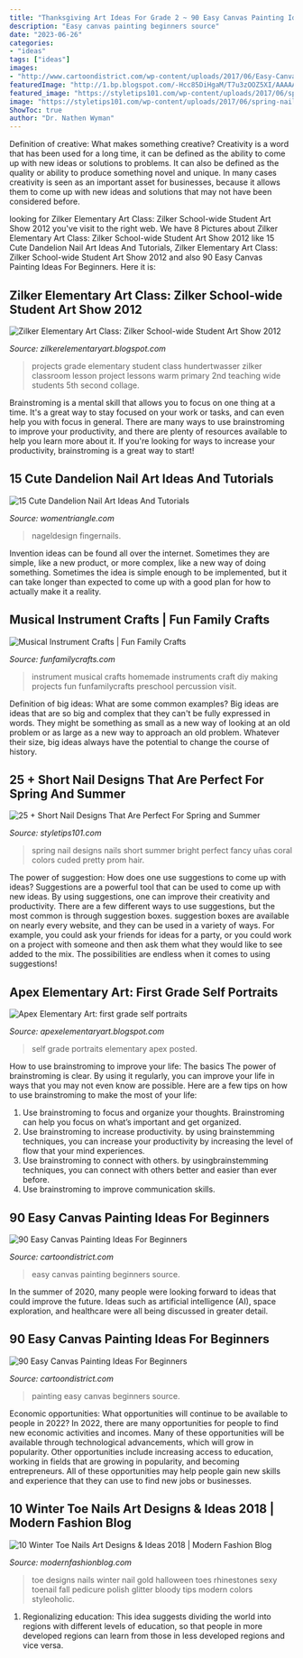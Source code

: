 ```yaml
---
title: "Thanksgiving Art Ideas For Grade 2 ~ 90 Easy Canvas Painting Ideas For Beginners"
description: "Easy canvas painting beginners source"
date: "2023-06-26"
categories:
- "ideas"
tags: ["ideas"]
images:
- "http://www.cartoondistrict.com/wp-content/uploads/2017/06/Easy-Canvas-Painting-Ideas-For-Beginners21-1.jpg"
featuredImage: "http://1.bp.blogspot.com/-Hcc85DiHgaM/T7u3zOOZ5XI/AAAAAAAABYs/DhB9MIbhQps/s1600/IMG_0944.jpg"
featured_image: "https://styletips101.com/wp-content/uploads/2017/06/spring-nail-art-25.jpg"
image: "https://styletips101.com/wp-content/uploads/2017/06/spring-nail-art-25.jpg"
ShowToc: true
author: "Dr. Nathen Wyman"
---
```



Definition of creative: What makes something creative?
Creativity is a word that has been used for a long time, it can be defined as the ability to come up with new ideas or solutions to problems. It can also be defined as the quality or ability to produce something novel and unique. In many cases creativity is seen as an important asset for businesses, because it allows them to come up with new ideas and solutions that may not have been considered before.

	

		
looking for Zilker Elementary Art Class: Zilker School-wide Student Art Show 2012 you've visit to the right web. We have 8 Pictures about Zilker Elementary Art Class: Zilker School-wide Student Art Show 2012 like 15 Cute Dandelion Nail Art Ideas And Tutorials, Zilker Elementary Art Class: Zilker School-wide Student Art Show 2012 and also 90 Easy Canvas Painting Ideas For Beginners. Here it is:
		
    
## Zilker Elementary Art Class: Zilker School-wide Student Art Show 2012

<img loading=lazy src="http://1.bp.blogspot.com/-Hcc85DiHgaM/T7u3zOOZ5XI/AAAAAAAABYs/DhB9MIbhQps/s1600/IMG_0944.jpg" onerror="this.onerror=null;this.src='https://tse2.mm.bing.net/th?id=OIP.LPZFXeeJ7y5x3_3eDjx9JAHaJ4&amp;pid=15.1';" alt="Zilker Elementary Art Class: Zilker School-wide Student Art Show 2012">

_Source: zilkerelementaryart.blogspot.com_

>projects grade elementary student class hundertwasser zilker classroom lesson project lessons warm primary 2nd teaching wide students 5th second collage. 

	

Brainstroming is a mental skill that allows you to focus on one thing at a time. It's a great way to stay focused on your work or tasks, and can even help you with focus in general. There are many ways to use brainstroming to improve your productivity, and there are plenty of resources available to help you learn more about it. If you're looking for ways to increase your productivity, brainstroming is a great way to start!

    
## 15 Cute Dandelion Nail Art Ideas And Tutorials

<img loading=lazy src="https://www.womentriangle.com/wp-content/uploads/2015/05/dandelion-nail-art-5.jpg" onerror="this.onerror=null;this.src='https://tse2.mm.bing.net/th?id=OIP.EcORPi59bJT3e4Evsq6QfQHaLK&amp;pid=15.1';" alt="15 Cute Dandelion Nail Art Ideas And Tutorials">

_Source: womentriangle.com_

>nageldesign fingernails. 

	

Invention ideas can be found all over the internet. Sometimes they are simple, like a new product, or more complex, like a new way of doing something. Sometimes the idea is simple enough to be implemented, but it can take longer than expected to come up with a good plan for how to actually make it a reality.

    
## Musical Instrument Crafts | Fun Family Crafts

<img loading=lazy src="https://funfamilycrafts.com/wp-content/uploads/2013/09/MusicalInstrumentRoundupMain-400x538.jpg" onerror="this.onerror=null;this.src='https://tse3.mm.bing.net/th?id=OIP.qnUwPMcpyfUkrwhJKdd5tQAAAA&amp;pid=15.1';" alt="Musical Instrument Crafts | Fun Family Crafts">

_Source: funfamilycrafts.com_

>instrument musical crafts homemade instruments craft diy making projects fun funfamilycrafts preschool percussion visit. 

	

Definition of big ideas: What are some common examples?
Big ideas are ideas that are so big and complex that they can't be fully expressed in words. They might be something as small as a new way of looking at an old problem or as large as a new way to approach an old problem. Whatever their size, big ideas always have the potential to change the course of history.

    
## 25 + Short Nail Designs That Are Perfect For Spring And Summer

<img loading=lazy src="https://styletips101.com/wp-content/uploads/2017/06/spring-nail-art-25.jpg" onerror="this.onerror=null;this.src='https://tse4.mm.bing.net/th?id=OIP.zNpo1HJEr7FvH_EoaI7ohgHaMC&amp;pid=15.1';" alt="25 + Short Nail Designs That Are Perfect For Spring and Summer">

_Source: styletips101.com_

>spring nail designs nails short summer bright perfect fancy uñas coral colors cuded pretty prom hair. 

	

The power of suggestion: How does one use suggestions to come up with ideas?
Suggestions are a powerful tool that can be used to come up with new ideas. By using suggestions, one can improve their creativity and productivity. There are a few different ways to use suggestions, but the most common is through suggestion boxes. suggestion boxes are available on nearly every website, and they can be used in a variety of ways. For example, you could ask your friends for ideas for a party, or you could work on a project with someone and then ask them what they would like to see added to the mix. The possibilities are endless when it comes to using suggestions!

    
## Apex Elementary Art: First Grade Self Portraits

<img loading=lazy src="http://1.bp.blogspot.com/-RmE7ZNJe6xs/UFdIDcdsq5I/AAAAAAAABtw/SrBcTJXfRkg/s1600/1+sp+6.jpeg" onerror="this.onerror=null;this.src='https://tse4.mm.bing.net/th?id=OIP.yXYqLl1684zDrGKqNkgrSQHaJ6&amp;pid=15.1';" alt="Apex Elementary Art: first grade self portraits">

_Source: apexelementaryart.blogspot.com_

>self grade portraits elementary apex posted. 

	

How to use brainstroming to improve your life: The basics
The power of brainstroming is clear. By using it regularly, you can improve your life in ways that you may not even know are possible. Here are a few tips on how to use brainstroming to make the most of your life: 
1. Use brainstroming to focus and organize your thoughts. Brainstroming can help you focus on what’s important and get organized. 
2. Use brainstroming to increase productivity. by using brainstemming techniques, you can increase your productivity by increasing the level of flow that your mind experiences. 
3. Use brainstroming to connect with others. by usingbrainstemming techniques, you can connect with others better and easier than ever before. 
4. Use brainstroming to improve communication skills.

    
## 90 Easy Canvas Painting Ideas For Beginners

<img loading=lazy src="http://www.cartoondistrict.com/wp-content/uploads/2017/06/Easy-Canvas-Painting-Ideas-For-Beginners21-1.jpg" onerror="this.onerror=null;this.src='https://tse1.mm.bing.net/th?id=OIP.4OkhfQN4teidQ5dAVEC1JwHaJ4&amp;pid=15.1';" alt="90 Easy Canvas Painting Ideas For Beginners">

_Source: cartoondistrict.com_

>easy canvas painting beginners source. 

	

In the summer of 2020, many people were looking forward to ideas that could improve the future. Ideas such as artificial intelligence (AI), space exploration, and healthcare were all being discussed in greater detail. 

    
## 90 Easy Canvas Painting Ideas For Beginners

<img loading=lazy src="http://www.cartoondistrict.com/wp-content/uploads/2017/06/Easy-Canvas-Painting-Ideas-For-Beginners0201.jpg" onerror="this.onerror=null;this.src='https://tse2.mm.bing.net/th?id=OIP.hI1Tv4Y6Y5t2unCN60fbQgHaLc&amp;pid=15.1';" alt="90 Easy Canvas Painting Ideas For Beginners">

_Source: cartoondistrict.com_

>painting easy canvas beginners source. 

	

Economic opportunities: What opportunities will continue to be available to people in 2022?
In 2022, there are many opportunities for people to find new economic activities and incomes. Many of these opportunities will be available through technological advancements, which will grow in popularity. Other opportunities include increasing access to education, working in fields that are growing in popularity, and becoming entrepreneurs. All of these opportunities may help people gain new skills and experience that they can use to find new jobs or businesses.

    
## 10 Winter Toe Nails Art Designs &amp; Ideas 2018 | Modern Fashion Blog

<img loading=lazy src="http://modernfashionblog.com/wp-content/uploads/2017/12/10-Winter-Toe-Nails-Art-Designs-Ideas-2018-7.gif" onerror="this.onerror=null;this.src='https://tse1.mm.bing.net/th?id=OIP.1mrxXQa10Q7dy3OSSh_k9wHaG9&amp;pid=15.1';" alt="10 Winter Toe Nails Art Designs &amp; Ideas 2018 | Modern Fashion Blog">

_Source: modernfashionblog.com_

>toe designs nails winter nail gold halloween toes rhinestones sexy toenail fall pedicure polish glitter bloody tips modern colors styleoholic. 

	

1. Regionalizing education: This idea suggests dividing the world into regions with different levels of education, so that people in more developed regions can learn from those in less developed regions and vice versa.

